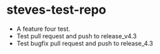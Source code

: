 # steves-test-repo
- A feature four test.
- Test pull request and push to release_v4.3
- Test bugfix pull request and push to release_4.3
